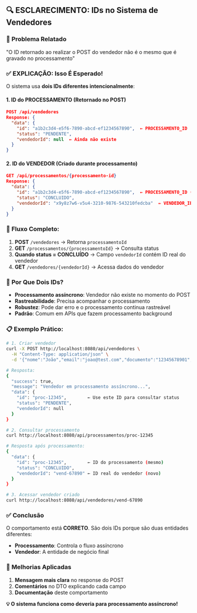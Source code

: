 ## 🔍 **ESCLARECIMENTO: IDs no Sistema de Vendedores**

### 🚨 **Problema Relatado**
"O ID retornado ao realizar o POST do vendedor não é o mesmo que é gravado no processamento"

### ✅ **EXPLICAÇÃO: Isso É Esperado!**

O sistema usa **dois IDs diferentes intencionalmente**:

#### **1. ID do PROCESSAMENTO** (Retornado no POST)
```json
POST /api/vendedores
Response: {
  "data": {
    "id": "a1b2c3d4-e5f6-7890-abcd-ef1234567890",  ← PROCESSAMENTO_ID
    "status": "PENDENTE",
    "vendedorId": null  ← Ainda não existe
  }
}
```

#### **2. ID do VENDEDOR** (Criado durante processamento)
```json
GET /api/processamentos/{processamento-id}
Response: {
  "data": {
    "id": "a1b2c3d4-e5f6-7890-abcd-ef1234567890",  ← PROCESSAMENTO_ID (mesmo)
    "status": "CONCLUIDO",
    "vendedorId": "x9y8z7w6-v5u4-3210-9876-543210fedcba"  ← VENDEDOR_ID (novo)
  }
}
```

### 🔄 **Fluxo Completo:**

1. **POST** `/vendedores` → Retorna `processamentoId`
2. **GET** `/processamentos/{processamentoId}` → Consulta status
3. **Quando status = CONCLUÍDO** → Campo `vendedorId` contém ID real do vendedor
4. **GET** `/vendedores/{vendedorId}` → Acessa dados do vendedor

### 🎯 **Por Que Dois IDs?**

- **Processamento assíncrono**: Vendedor não existe no momento do POST
- **Rastreabilidade**: Precisa acompanhar o processamento
- **Robustez**: Pode dar erro e o processamento continua rastreável
- **Padrão**: Comum em APIs que fazem processamento background

### 📋 **Exemplo Prático:**

```bash
# 1. Criar vendedor
curl -X POST http://localhost:8080/api/vendedores \
  -H "Content-Type: application/json" \
  -d '{"nome":"João","email":"joao@test.com","documento":"12345678901","tipoContratacao":"CLT","filialId":"1"}'

# Resposta:
{
  "success": true,
  "message": "Vendedor em processamento assíncrono...",
  "data": {
    "id": "proc-12345",        ← Use este ID para consultar status
    "status": "PENDENTE",
    "vendedorId": null
  }
}

# 2. Consultar processamento
curl http://localhost:8080/api/processamentos/proc-12345

# Resposta após processamento:
{
  "data": {
    "id": "proc-12345",        ← ID do processamento (mesmo)
    "status": "CONCLUIDO",
    "vendedorId": "vend-67890" ← ID real do vendedor (novo)
  }
}

# 3. Acessar vendedor criado
curl http://localhost:8080/api/vendedores/vend-67890
```

### ✅ **Conclusão**

O comportamento está **CORRETO**. São dois IDs porque são duas entidades diferentes:

- **Processamento**: Controla o fluxo assíncrono
- **Vendedor**: A entidade de negócio final

### 🔧 **Melhorias Aplicadas**

1. **Mensagem mais clara** no response do POST
2. **Comentários** no DTO explicando cada campo
3. **Documentação** deste comportamento

**💡 O sistema funciona como deveria para processamento assíncrono!**
